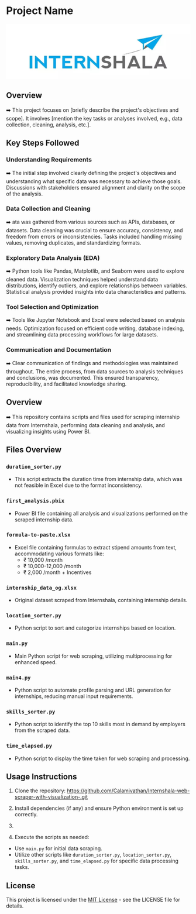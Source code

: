 # Project Name
![Internshala Logo](https://raw.githubusercontent.com/Calamivathan/Internshala-web-scraper-with-visualization-/main/Screenshots/Internshala%20logo.jpg)

## Overview

➡️ This project focuses on [briefly describe the project's objectives and scope]. It involves [mention the key tasks or analyses involved, e.g., data collection, cleaning, analysis, etc.].



## Key Steps Followed

### Understanding Requirements
➡️ The initial step involved clearly defining the project's objectives and understanding what specific data was necessary to achieve those goals. Discussions with stakeholders ensured alignment and clarity on the scope of the analysis.

### Data Collection and Cleaning
➡️ ata was gathered from various sources such as APIs, databases, or datasets. Data cleaning was crucial to ensure accuracy, consistency, and freedom from errors or inconsistencies. Tasks included handling missing values, removing duplicates, and standardizing formats.

### Exploratory Data Analysis (EDA)
➡️ Python tools like Pandas, Matplotlib, and Seaborn were used to explore cleaned data. Visualization techniques helped understand data distributions, identify outliers, and explore relationships between variables. Statistical analysis provided insights into data characteristics and patterns.

### Tool Selection and Optimization
➡️ Tools like Jupyter Notebook and Excel were selected based on analysis needs. Optimization focused on efficient code writing, database indexing, and streamlining data processing workflows for large datasets.

### Communication and Documentation
➡️ Clear communication of findings and methodologies was maintained throughout. The entire process, from data sources to analysis techniques and conclusions, was documented. This ensured transparency, reproducibility, and facilitated knowledge sharing.



## Overview
➡️ This repository contains scripts and files used for scraping internship data from Internshala, performing data cleaning and analysis, and visualizing insights using Power BI.

## Files Overview

### `duration_sorter.py`
- This script extracts the duration time from internship data, which was not feasible in Excel due to the format inconsistency.

### `first_analysis.pbix`
- Power BI file containing all analysis and visualizations performed on the scraped internship data.

### `formula-to-paste.xlsx`
- Excel file containing formulas to extract stipend amounts from text, accommodating various formats like:
  - ₹ 10,000 /month
  - ₹ 10,000-12,000 /month
  - ₹ 2,000 /month + Incentives

### `internship_data_og.xlsx`
- Original dataset scraped from Internshala, containing internship details.

### `location_sorter.py`
- Python script to sort and categorize internships based on location.

### `main.py`
- Main Python script for web scraping, utilizing multiprocessing for enhanced speed.

### `main4.py`
- Python script to automate profile parsing and URL generation for internships, reducing manual input requirements.

### `skills_sorter.py`
- Python script to identify the top 10 skills most in demand by employers from the scraped data.

### `time_elapsed.py`
- Python script to display the time taken for web scraping and processing.


## Usage Instructions
1. Clone the repository: https://github.com/Calamivathan/Internshala-web-scraper-with-visualization-.git

2. Install dependencies (if any) and ensure Python environment is set up correctly.
3. 
4. Execute the scripts as needed:
- Use `main.py` for initial data scraping.
- Utilize other scripts like `duration_sorter.py`, `location_sorter.py`, `skills_sorter.py`, and `time_elapsed.py` for specific data processing tasks.

## License
This project is licensed under the [MIT License](link-to-license) - see the LICENSE file for details.
